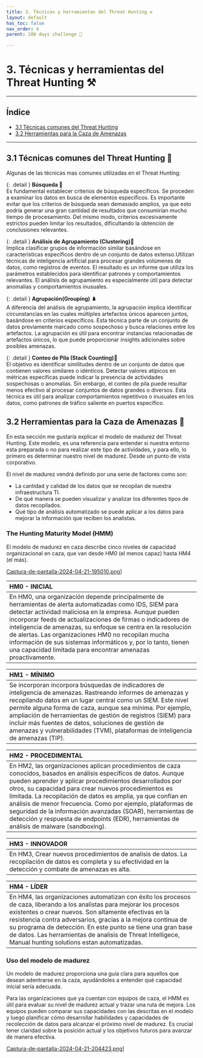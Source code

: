 ```yaml
---
title: 3. Técnicas y herramientas del Threat Hunting ⚒️
layout: default
has_toc: false
nav_order: 4
parent: 100 days challenge 🗻

---
```


# 3. Técnicas y herramientas del Threat Hunting ⚒️
---
## Índice 

- [3.1 Técnicas comunes del Threat Hunting ](https://nottaroff.github.io/workspace/docs/100%20days/3.%20Tecnicas%20y%20Herramientas/#31-técnicas-comunes-del-threat-hunting-) 
- [3.2 Herramientas para la Caza de Amenazas ](https://nottaroff.github.io/workspace/docs/100%20days/3.%20Tecnicas%20y%20Herramientas/#32-herramientas-para-la-caza-de-amenazas-)


---
## 3.1 Técnicas comunes del Threat Hunting 🥷

Algunas de las técnicas mas comunes utilizadas en el Threat Hunting:

{: .detail }
**Búsqueda 🔎**                                                                                                                                            
Es fundamental establecer criterios de búsqueda específicos. Se proceden a examinar los datos en busca de elementos especificos. Es importante evitar que los criterios de búsqueda sean demasiado amplios, ya que esto podría generar una gran cantidad de resultados que consumirían mucho tiempo de procesamiento. Del mismo modo, criterios excesivamente estrictos pueden limitar los resultados, dificultando la obtención de conclusiones relevantes.

{: .detail }
**Análisis de Agrupamiento (Clustering)🧪**                                                                                                                         
Implica clasificar grupos de información similar basándose en características específicos dentro de un conjunto de datos extenso.Utilizan técnicas de inteligencia artificial para procesar grandes volúmenes de datos, como registros de eventos. El resultado es un informe que utiliza los parámetros establecidos para identificar patrones y comportamientos relevantes. El análisis de agrupamiento es especialmente útil para detectar anomalías y comportamientos inusuales.

{: .detail }
**Agrupación(Grouping) 🪆**                                                                                                                                         
A diferencia del análisis de agrupamiento, la agrupación implica identificar circunstancias en las cuales múltiples artefactos únicos aparecen juntos, basándose en criterios específicos. Esta técnica parte de un conjunto de datos previamente marcado como sospechoso y busca relaciones entre los artefactos. La agrupación es útil para encontrar instancias relacionadas de artefactos únicos, lo que puede proporcionar insights adicionales sobre posibles amenazas.

{: .detail }
**Conteo de Pila (Stack Counting)🔼**                                                                                                                              
El objetivo es identificar similitudes dentro de un conjunto de datos que contienen valores similares o idénticos. Detectar valores atípicos en métricas específicas puede indicar la presencia de actividades sospechosas o anomalías. Sin embargo, el conteo de pila puede resultar menos efectivo al procesar conjuntos de datos grandes o diversos. Esta técnica es útil para analizar comportamientos repetitivos o inusuales en los datos, como patrones de tráfico saliente en puertos específico.

## 3.2 Herramientas para la Caza de Amenazas 🔩

En esta sección me gustaría explicar el modelo de madurez del Threat Hunting. Este modelo, es una referencia para entender si nuestra entorno esta preparada o no para realizar este tipo de actividades, y para ello, lo primero es determinar nuestro nivel de madurez. Desde un punto de vista corporativo.

El nivel de madurez vendrá definido por una serie de factores como son:
- La cantidad y calidad de los datos que se recopilan de nuestra infraestructura TI.
- De qué manera se pueden visualizar y analizar los diferentes tipos de datos recopilados.
- Qué tipo de análisis automatizado se puede aplicar a los datos para mejorar la información que reciben los analistas.

### The Hunting Maturity Model (HMM)
El modelo de madurez en caza describe cinco niveles de capacidad organizacional en caza, que van desde HM0 (el menos capaz) hasta HM4 (el más).

[Captura-de-pantalla-2024-04-21-195010.png](https://i.postimg.cc/DZR5WGdR/Captura-de-pantalla-2024-04-21-195010.png)]


| **HM0 - INICIAL**       |
|:-------------|
|En HM0, una organización depende principalmente de herramientas de alerta automatizadas como IDS, SIEM para detectar actividad maliciosa en la empresa. Aunque pueden incorporar feeds de actualizaciones de firmas o indicadores de inteligencia de amenazas, su enfoque se centra en la resolución de alertas. Las organizaciones HM0 no recopilan mucha información de sus sistemas informáticos y, por lo tanto, tienen una capacidad limitada para encontrar amenazas proactivamente.          | 

|**HM1 - MÍNIMO**|
|:-------------|
|Se incorporan incorpora búsquedas de indicadores de inteligencia de amenazas. Rastreando informes de amenazas y recopilando datos en un lugar central como un SIEM. Este nivel permite alguna forma de caza, aunque sea mínima. Por ejemplo, ampliación de herramientas de gestión de registros (SIEM) para incluir más fuentes de datos, soluciones de gestión de amenazas y vulnerabilidades (TVM), plataformas de inteligencia de amenazas (TIP).|

|**HM2 - PROCEDIMENTAL**|
|:-------------|
|En HM2, las organizaciones aplican procedimientos de caza conocidos, basados en análisis específicos de datos. Aunque pueden aprender y aplicar procedimientos desarrollados por otros, su capacidad para crear nuevos procedimientos es limitada. La recopilación de datos es amplia, ya que confían en análisis de menor frecuencia. Como por ejemplo, plataformas de seguridad de la información avanzadas (SOAR), herramientas de detección y respuesta de endpoints (EDR), herramientas de análisis de malware (sandboxing).|

|**HM3 - INNOVADOR**|
|:-------------|
|En HM3, Crear nuevos procedimientos de analisis de datos. La recopilación de datos es completa y su efectividad en la detección y combate de amenazas es alta.|

|**HM4 - LÍDER**|
|:-------------|
|En HM4, las organizaciones automatizan con éxito los procesos de caza, liberando a los analistas para mejorar los procesos existentes o crear nuevos. Son altamente efectivas en la resistencia contra adversarios, gracias a la mejora continua de su programa de detección. En este punto se tiene una gran base de datos. Las herramientas de analisis de Threat Intelligece, Manual hunting solutions estan automatizadas. |



### **Uso del modelo de madurez**

Un modelo de madurez proporciona una guía clara para aquellos que desean adentrarse en la caza, ayudándoles a entender qué capacidad inicial sería adecuada.

Para las organizaciones que ya cuentan con equipos de caza, el HMM es útil para evaluar su nivel de madurez actual y trazar una ruta de mejora. Los equipos pueden comparar sus capacidades con las descritas en el modelo y luego planificar cómo desarrollar habilidades y capacidades de recolección de datos para alcanzar el próximo nivel de madurez. Es crucial tener claridad sobre la posición actual y los objetivos futuros para avanzar de manera efectiva.

[Captura-de-pantalla-2024-04-21-204423.png](https://i.postimg.cc/vHqSjntn/Captura-de-pantalla-2024-04-21-204423.png)]
